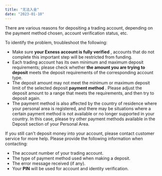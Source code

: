 ```yaml
---
title: "无法入金"
date: "2023-01-10"
---
```


There are various reasons for depositing a trading account, depending on the payment method chosen, account verification status, etc.

To identify the problem, troubleshoot the following:

- Make sure **your Exness account is fully verified** , accounts that do not complete this important step will be restricted from funding.
- Each trading account has its own minimum and maximum deposit requirements; please check whether **the amount you are trying to deposit** meets the deposit requirements of the corresponding account type.
- The deposit amount may not meet the minimum or maximum deposit limit of the selected deposit **payment method** . Please adjust the deposit amount to a range that meets the requirements, and then try to deposit again.
- The payment method is also affected by the country of residence where your personal area is registered, and there may be situations where a certain payment method is not available or no longer supported in your country. In this case, please try other payment methods available in the Deposit section of your Personal Area.

If you still can't deposit money into your account, please contact customer service for more help. Please provide the following information when contacting:

- The account number of your trading account.
- The type of payment method used when making a deposit.
- The error message received (if any).
- Your **PIN** will be used for account and identity verification.
